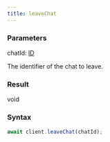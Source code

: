 ```yaml
---
title: leaveChat
---
```


### Parameters 

<div class="flex flex-col gap-3"><div><div class="font-mono"><span class="font-bold">chatId</span><span class="opacity-50">:</span> <a href="/types/id"  >ID</a></div><div class="pl-3"><div class="no-margin">

The identifier of the chat to leave.

</div></div></div></div>

### Result 

<div class="font-mono"><span>void</span></div>

### Syntax

```ts
await client.leaveChat(chatId);
```



